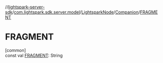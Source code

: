 //[lightspark-server-sdk](../../../../index.md)/[com.lightspark.sdk.server.model](../../index.md)/[LightsparkNode](../index.md)/[Companion](index.md)/[FRAGMENT](-f-r-a-g-m-e-n-t.md)

# FRAGMENT

[common]\
const val [FRAGMENT](-f-r-a-g-m-e-n-t.md): String

